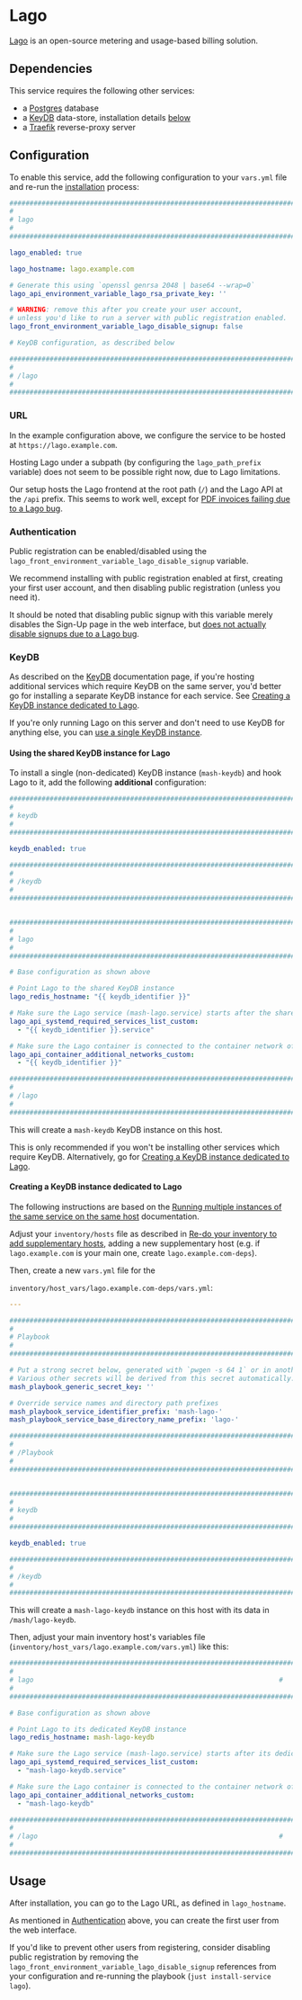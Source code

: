 # Lago

[Lago](https://www.getlago.com/) is an open-source metering and usage-based billing solution.


## Dependencies

This service requires the following other services:

- a [Postgres](postgres.md) database
- a [KeyDB](keydb.md) data-store, installation details [below](#keydb)
- a [Traefik](traefik.md) reverse-proxy server


## Configuration

To enable this service, add the following configuration to your `vars.yml` file and re-run the [installation](../installing.md) process:

```yaml
########################################################################
#                                                                      #
# lago                                                                 #
#                                                                      #
########################################################################

lago_enabled: true

lago_hostname: lago.example.com

# Generate this using `openssl genrsa 2048 | base64 --wrap=0`
lago_api_environment_variable_lago_rsa_private_key: ''

# WARNING: remove this after you create your user account,
# unless you'd like to run a server with public registration enabled.
lago_front_environment_variable_lago_disable_signup: false

# KeyDB configuration, as described below

########################################################################
#                                                                      #
# /lago                                                                #
#                                                                      #
########################################################################
```


### URL

In the example configuration above, we configure the service to be hosted at `https://lago.example.com`.

Hosting Lago under a subpath (by configuring the `lago_path_prefix` variable) does not seem to be possible right now, due to Lago limitations.

Our setup hosts the Lago frontend at the root path (`/`) and the Lago API at the `/api` prefix.
This seems to work well, except for [PDF invoices failing due to a Lago bug](https://github.com/getlago/lago/issues/221).


### Authentication

Public registration can be enabled/disabled using the `lago_front_environment_variable_lago_disable_signup` variable.

We recommend installing with public registration enabled at first, creating your first user account, and then disabling public registration (unless you need it).

It should be noted that disabling public signup with this variable merely disables the Sign-Up page in the web interface, but [does not actually disable signups due to a Lago bug](https://github.com/getlago/lago/issues/220).


### KeyDB

As described on the [KeyDB](keydb.md) documentation page, if you're hosting additional services which require KeyDB on the same server, you'd better go for installing a separate KeyDB instance for each service. See [Creating a KeyDB instance dedicated to Lago](#creating-a-keydb-instance-dedicated-to-lago).

If you're only running Lago on this server and don't need to use KeyDB for anything else, you can [use a single KeyDB instance](#using-the-shared-keydb-instance-for-lago).

#### Using the shared KeyDB instance for Lago

To install a single (non-dedicated) KeyDB instance (`mash-keydb`) and hook Lago to it, add the following **additional** configuration:

```yaml
########################################################################
#                                                                      #
# keydb                                                                #
#                                                                      #
########################################################################

keydb_enabled: true

########################################################################
#                                                                      #
# /keydb                                                               #
#                                                                      #
########################################################################


########################################################################
#                                                                      #
# lago                                                                 #
#                                                                      #
########################################################################

# Base configuration as shown above

# Point Lago to the shared KeyDB instance
lago_redis_hostname: "{{ keydb_identifier }}"

# Make sure the Lago service (mash-lago.service) starts after the shared KeyDB service (mash-keydb.service)
lago_api_systemd_required_services_list_custom:
  - "{{ keydb_identifier }}.service"

# Make sure the Lago container is connected to the container network of the shared KeyDB service (mash-keydb)
lago_api_container_additional_networks_custom:
  - "{{ keydb_identifier }}"

########################################################################
#                                                                      #
# /lago                                                                #
#                                                                      #
########################################################################
```

This will create a `mash-keydb` KeyDB instance on this host.

This is only recommended if you won't be installing other services which require KeyDB. Alternatively, go for [Creating a KeyDB instance dedicated to Lago](#creating-a-keydb-instance-dedicated-to-lago).

#### Creating a KeyDB instance dedicated to Lago

The following instructions are based on the [Running multiple instances of the same service on the same host](../running-multiple-instances.md) documentation.

Adjust your `inventory/hosts` file as described in [Re-do your inventory to add supplementary hosts](../running-multiple-instances.md#re-do-your-inventory-to-add-supplementary-hosts), adding a new supplementary host (e.g. if `lago.example.com` is your main one, create `lago.example.com-deps`).

Then, create a new `vars.yml` file for the

`inventory/host_vars/lago.example.com-deps/vars.yml`:

```yaml
---

########################################################################
#                                                                      #
# Playbook                                                             #
#                                                                      #
########################################################################

# Put a strong secret below, generated with `pwgen -s 64 1` or in another way
# Various other secrets will be derived from this secret automatically.
mash_playbook_generic_secret_key: ''

# Override service names and directory path prefixes
mash_playbook_service_identifier_prefix: 'mash-lago-'
mash_playbook_service_base_directory_name_prefix: 'lago-'

########################################################################
#                                                                      #
# /Playbook                                                            #
#                                                                      #
########################################################################


########################################################################
#                                                                      #
# keydb                                                                #
#                                                                      #
########################################################################

keydb_enabled: true

########################################################################
#                                                                      #
# /keydb                                                               #
#                                                                      #
########################################################################
```

This will create a `mash-lago-keydb` instance on this host with its data in `/mash/lago-keydb`.

Then, adjust your main inventory host's variables file (`inventory/host_vars/lago.example.com/vars.yml`) like this:

```yaml
########################################################################
#                                                                      #
# lago                                                             #
#                                                                      #
########################################################################

# Base configuration as shown above

# Point Lago to its dedicated KeyDB instance
lago_redis_hostname: mash-lago-keydb

# Make sure the Lago service (mash-lago.service) starts after its dedicated KeyDB service (mash-lago-keydb.service)
lago_api_systemd_required_services_list_custom:
  - "mash-lago-keydb.service"

# Make sure the Lago container is connected to the container network of its dedicated KeyDB service (mash-lago-keydb)
lago_api_container_additional_networks_custom:
  - "mash-lago-keydb"

########################################################################
#                                                                      #
# /lago                                                            #
#                                                                      #
########################################################################
```


## Usage

After installation, you can go to the Lago URL, as defined in `lago_hostname`.

As mentioned in [Authentication](#authentication) above, you can create the first user from the web interface.

If you'd like to prevent other users from registering, consider disabling public registration by removing the `lago_front_environment_variable_lago_disable_signup` references from your configuration and re-running the playbook (`just install-service lago`).
